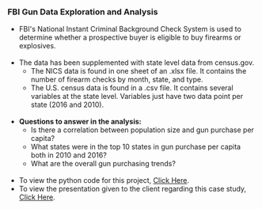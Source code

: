 ### FBI Gun Data Exploration and Analysis

-  FBI's National Instant Criminal Background Check System is used to determine whether a prospective buyer is eligible to buy firearms or explosives.
<br><br>
- The data has been supplemented with state level data from census.gov.
    -  The NICS data is found in one sheet of an .xlsx file. It contains the number of firearm checks by month, state, and type.
    - The U.S. census data is found in a .csv file. It contains several variables at the state level. Variables just have two data point per state (2016 and 2010).
<br><br>
- __Questions to answer in the analysis:__
    * Is there a correlation between population size and gun purchase per capita?
    * What states were in the top 10 states in gun purchase per capita both in 2010 and 2016?
    * What are the overall gun purchasing trends?
<br><br>   
- To view the python code for this project, [Click Here](https://github.com/Fawzy-Almatary/Portfolio-Projects/blob/main/FBI-Gun-Analysis/FBI_Gun_Analysis.ipynb).
- To view the presentation given to the client regarding this case study, [Click Here](https://github.com/Fawzy-Almatary/Portfolio-Projects/raw/main/FBI-Gun-Analysis/FBI_Gun_Analysis_Presentation.pdf).
